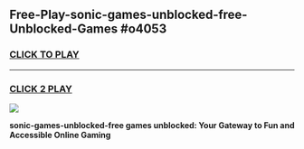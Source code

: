 
## Free-Play-sonic-games-unblocked-free-Unblocked-Games #o4053
<h3>
<a href="https://news.freeplayer.one?title=sonic-games-unblocked-free&ref=8M">CLICK TO PLAY</a></h3>
<hr>

<h3>
<a href="https://news.freeplayer.one?title=sonic-games-unblocked-free&ref=8M">CLICK 2 PLAY</a>
  
</h3>

<a href="https://news.freeplayer.one?title=sonic-games-unblocked-free&ref=8M"><img src="https://clearcache.store/games.png"></a>


**sonic-games-unblocked-free games unblocked: Your Gateway to Fun and Accessible Online Gaming**
